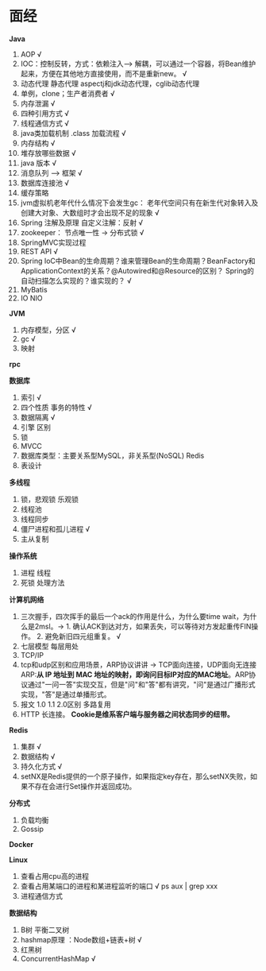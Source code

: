 # 面经
**Java**
1. AOP  √
2. IOC：控制反转，方式：依赖注入--> 解耦，可以通过一个容器，将Bean维护起来，方便在其他地方直接使用，而不是重新new。  √
3. 动态代理 静态代理 aspectj和jdk动态代理，cglib动态代理
4. 单例，clone；生产者消费者  √
5. 内存泄漏  √
6. 四种引用方式 √
7. 线程通信方式 √
8. java类加载机制 .class 加载流程 √
9. 内存结构 √
10. 堆存放哪些数据   √
11. java 版本 √
12. 消息队列 --> 框架 √
13. 数据库连接池 √
14. 缓存策略
15. jvm虚拟机老年代什么情况下会发生gc： 老年代空间只有在新生代对象转入及创建大对象、大数组时才会出现不足的现象 √
16. Spring 注解及原理 自定义注解：反射 √
17. zookeeper： 节点唯一性  -> 分布式锁 √
18. SpringMVC实现过程
19. REST API  √
20. Spring IoC中Bean的生命周期？谁来管理Bean的生命周期？BeanFactory和ApplicationContext的关系？@Autowired和@Resource的区别？ Spring的自动扫描怎么实现的？谁实现的？ √
21. MyBatis
22. IO NIO

**JVM**

1. 内存模型，分区 √
2. gc √
3. 映射

**rpc** 

**数据库** 

1. 索引  √
2. 四个性质 事务的特性  √
3. 数据隔离 √
4. 引擎 区别
5. 锁 
6. MVCC
7. 数据库类型：主要关系型MySQL，非关系型(NoSQL) Redis
8. 表设计

**多线程** 
1. 锁，悲观锁 乐观锁
2. 线程池
3. 线程同步
4. 僵尸进程和孤儿进程 √
5. 主从复制

**操作系统**
1. 进程 线程 
2. 死锁 处理方法

**计算机网络**
1. 三次握手，四次挥手的最后一个ack的作用是什么，为什么要time wait，为什么是2msl。-> 1. 确认ACK到达对方，如果丢失，可以等待对方发起重传FIN操作。 2. 避免新旧四元组重复。 √
2. 七层模型 每层用处
3. TCP/IP
4. tcp和udp区别和应用场景，ARP协议讲讲 -> TCP面向连接，UDP面向无连接 ARP:**从 IP 地址到 MAC 地址的映射，即询问目标IP对应的MAC地址**。ARP协议通过"一问一答"实现交互，但是"问"和"答"都有讲究，"问"是通过广播形式实现，"答"是通过单播形式。
5. 报文 1.0 1.1 2.0区别 多路复用
6. HTTP 长连接。 **Cookie是维系客户端与服务器之间状态同步的纽带。**

**Redis**

1. 集群 √
2. 数据结构 √
3. 持久化方式 √
4. setNX是Redis提供的一个原子操作，如果指定key存在，那么setNX失败，如果不存在会进行Set操作并返回成功。

**分布式**
1. 负载均衡
2. Gossip

**Docker**

**Linux**
1. 查看占用cpu高的进程
2. 查看占用某端口的进程和某进程监听的端口  √ ps aux | grep xxx
3. 进程通信方式

**数据结构**
1. B树 平衡二叉树
2. hashmap原理 ：Node数组+链表+树 √
3. 红黑树
4. ConcurrentHashMap √







